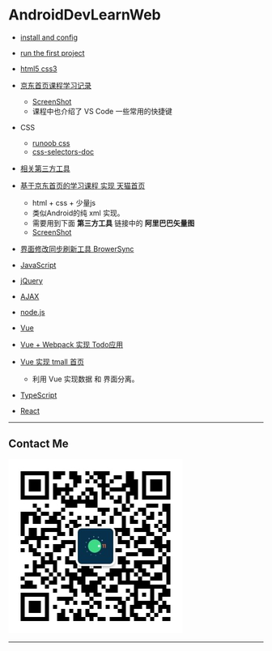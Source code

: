 # AndroidDevLearnWeb

* [install and config](https://github.com/103style/AndroidDevLearnWeb/blob/master/install.md)

* [run the first project](https://github.com/103style/AndroidDevLearnWeb/blob/master/WebTest)

* [html5 css3](https://github.com/103style/AndroidDevLearnWeb/blob/master/html5css3)

* [京东首页课程学习记录](https://github.com/103style/AndroidDevLearnWeb/blob/master/jd)
  * [ScreenShot](https://github.com/103style/AndroidDevLearnWeb/blob/master/jd/screenshot.gif)
  * 课程中也介绍了 VS Code 一些常用的快捷键

* CSS
  * [runoob css](https://github.com/103style/AndroidDevLearnWeb/tree/master/runoob%20css)
  * [css-selectors-doc](https://github.com/103style/AndroidDevLearnWeb/blob/master/css-selectors-doc.md)

* [相关第三方工具](https://github.com/103style/AndroidDevLearnWeb/blob/master/thirdpartywebsite.md)

* [基于京东首页的学习课程 实现 天猫首页](https://github.com/103style/AndroidDevLearnWeb/tree/master/tmall)
  * html + css + 少量js
  * 类似Android的纯 xml 实现。
  * 需要用到下面 **第三方工具** 链接中的 **阿里巴巴矢量图**
  * [ScreenShot](https://github.com/103style/AndroidDevLearnWeb/blob/master/tmall/tmall_srceenshot.gif)

* [界面修改同步刷新工具 BrowerSync](https://github.com/103style/AndroidDevLearnWeb/blob/master/BrowerSync.md)

* [JavaScript](https://github.com/103style/AndroidDevLearnWeb/tree/master/JavaScript)

* [jQuery](https://github.com/103style/AndroidDevLearnWeb/tree/master/jquery)

* [AJAX](https://github.com/103style/AndroidDevLearnWeb/tree/master/AJAX)

* [node.js](https://github.com/103style/AndroidDevLearnWeb/tree/master/nodejs)

* [Vue](https://github.com/103style/AndroidDevLearnWeb/tree/master/vue)

* [Vue + Webpack 实现 Todo应用](https://github.com/103style/vue_webpack)

* [Vue 实现 tmall 首页](https://github.com/103style/tmall_vue)
  * 利用 Vue 实现数据 和 界面分离。

* [TypeScript](https://github.com/103style/AndroidDevLearnWeb/tree/master/typescript)

* [React](https://github.com/103style/ReactLearn)



---


## Contact Me
![wechat](https://github.com/103style/AndroidDevLearnWeb/blob/master/wechat.jpg)

---
